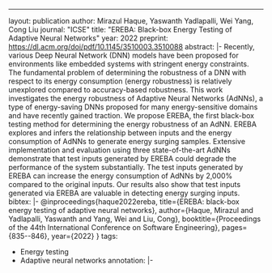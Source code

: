 ---
layout: publication
author: Mirazul Haque, Yaswanth Yadlapalli, Wei Yang, Cong Liu
journal: "ICSE"
title: "EREBA: Black-box Energy Testing of Adaptive Neural Networks"
year: 2022
preprint: https://dl.acm.org/doi/pdf/10.1145/3510003.3510088 
abstract: |-
  Recently, various Deep Neural Network (DNN) models have been proposed for environments like embedded systems with stringent energy constraints. The fundamental problem of determining the robustness of a DNN with respect to its energy consumption (energy robustness) is relatively unexplored compared to accuracy-based robustness. This work investigates the energy robustness of Adaptive Neural Networks (AdNNs), a type of energy-saving DNNs proposed for many energy-sensitive domains and have recently gained traction. We propose EREBA, the first black-box testing method for determining the energy robustness of an AdNN. EREBA explores and infers the relationship between inputs and the energy consumption of AdNNs to generate energy surging samples. Extensive implementation and evaluation using three state-of-the-art AdNNs demonstrate that test inputs generated by EREBA could degrade the performance of the system substantially. The test inputs generated by EREBA can increase the energy consumption of AdNNs by 2,000% compared to the original inputs. Our results also show that test inputs generated via EREBA are valuable in detecting energy surging inputs.
bibtex: |-
  @inproceedings{haque2022ereba,
    title={EREBA: black-box energy testing of adaptive neural networks},
    author={Haque, Mirazul and Yadlapalli, Yaswanth and Yang, Wei and Liu, Cong},
    booktitle={Proceedings of the 44th International Conference on Software Engineering},
    pages={835--846},
    year={2022}
  }
tags:
  - Energy testing
  - Adaptive neural networks
annotation:  |-

  

